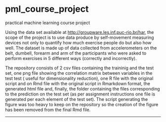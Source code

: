 # pml_course_project
practical machine learning course project

Using the data set available at http://groupware.les.inf.puc-rio.br/har,
the scope of the project is to use data produce by self-movement measuring devices 
not only to quantify how much exercise people do but also how well.
The dataset is made up of data collected from accelerometers on the belt, dumbell,
forearm and arm of the participants who were asked to perform exercises in 5 different
ways (correctly and incorrectly).

The repository consists of 2 csv files containing the traininig and the test set,
one png file showing the correlation matrix between variables in the test test (
useful for dimensionality reduction), one R file with the original script and on
Rmd file with the original script in Rmarkdown format, the generated html file and, finally,
the folder containing the files corresponding to the prediction on the test set (as per assignment
instructions one file is generated per each element of the test set).
The script generating the figure was too heavy to keep on the repository so the creation
of the figure has been removed from the final Rmd file.
************************************